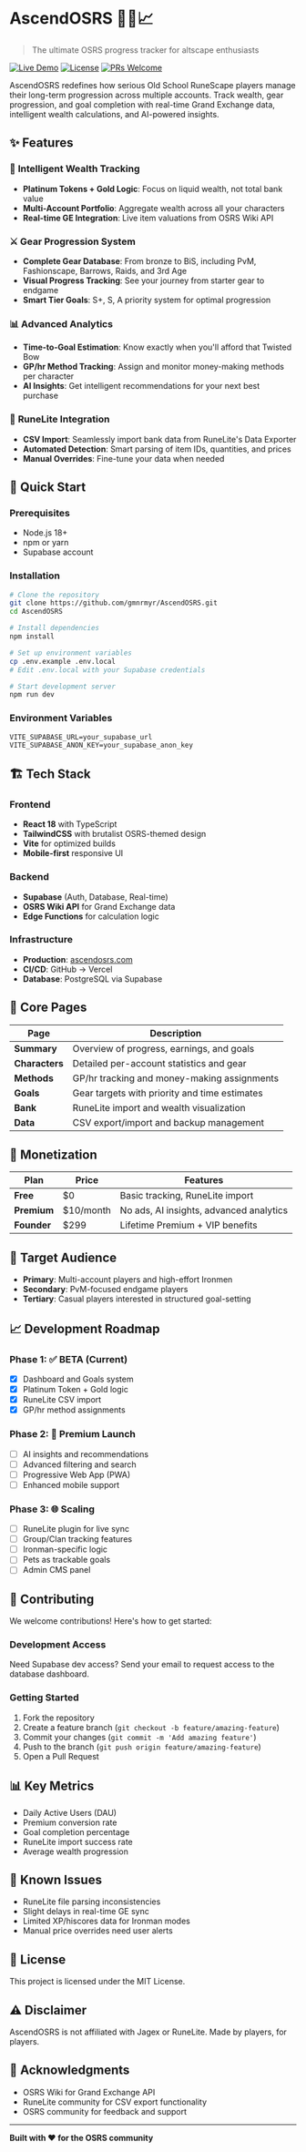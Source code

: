 # AscendOSRS 🧙‍♂️📈

> The ultimate OSRS progress tracker for altscape enthusiasts

[![Live Demo](https://img.shields.io/badge/Live-ascendosrs.com-success)](https://ascendosrs.com/)
[![License](https://img.shields.io/badge/License-MIT-blue.svg)](#)
[![PRs Welcome](https://img.shields.io/badge/PRs-welcome-brightgreen.svg)](#)

AscendOSRS redefines how serious Old School RuneScape players manage their long-term progression across multiple accounts. Track wealth, gear progression, and goal completion with real-time Grand Exchange data, intelligent wealth calculations, and AI-powered insights.

## ✨ Features

### 🏦 **Intelligent Wealth Tracking**
- **Platinum Tokens + Gold Logic**: Focus on liquid wealth, not total bank value
- **Multi-Account Portfolio**: Aggregate wealth across all your characters
- **Real-time GE Integration**: Live item valuations from OSRS Wiki API

### ⚔️ **Gear Progression System**
- **Complete Gear Database**: From bronze to BiS, including PvM, Fashionscape, Barrows, Raids, and 3rd Age
- **Visual Progress Tracking**: See your journey from starter gear to endgame
- **Smart Tier Goals**: S+, S, A priority system for optimal progression

### 📊 **Advanced Analytics**
- **Time-to-Goal Estimation**: Know exactly when you'll afford that Twisted Bow
- **GP/hr Method Tracking**: Assign and monitor money-making methods per character
- **AI Insights**: Get intelligent recommendations for your next best purchase

### 🔄 **RuneLite Integration**
- **CSV Import**: Seamlessly import bank data from RuneLite's Data Exporter
- **Automated Detection**: Smart parsing of item IDs, quantities, and prices
- **Manual Overrides**: Fine-tune your data when needed

## 🚀 Quick Start

### Prerequisites
- Node.js 18+
- npm or yarn
- Supabase account

### Installation

```bash
# Clone the repository
git clone https://github.com/gmnrmyr/AscendOSRS.git
cd AscendOSRS

# Install dependencies
npm install

# Set up environment variables
cp .env.example .env.local
# Edit .env.local with your Supabase credentials

# Start development server
npm run dev
```

### Environment Variables

```env
VITE_SUPABASE_URL=your_supabase_url
VITE_SUPABASE_ANON_KEY=your_supabase_anon_key
```

## 🏗️ Tech Stack

### Frontend
- **React 18** with TypeScript
- **TailwindCSS** with brutalist OSRS-themed design
- **Vite** for optimized builds
- **Mobile-first** responsive UI

### Backend
- **Supabase** (Auth, Database, Real-time)
- **OSRS Wiki API** for Grand Exchange data
- **Edge Functions** for calculation logic

### Infrastructure
- **Production**: [ascendosrs.com](https://ascendosrs.com/)
- **CI/CD**: GitHub → Vercel
- **Database**: PostgreSQL via Supabase

## 📱 Core Pages

| Page | Description |
|------|-------------|
| **Summary** | Overview of progress, earnings, and goals |
| **Characters** | Detailed per-account statistics and gear |
| **Methods** | GP/hr tracking and money-making assignments |
| **Goals** | Gear targets with priority and time estimates |
| **Bank** | RuneLite import and wealth visualization |
| **Data** | CSV export/import and backup management |

## 💎 Monetization

| Plan | Price | Features |
|------|-------|----------|
| **Free** | $0 | Basic tracking, RuneLite import |
| **Premium** | $10/month | No ads, AI insights, advanced analytics |
| **Founder** | $299 | Lifetime Premium + VIP benefits |

## 🎯 Target Audience

- **Primary**: Multi-account players and high-effort Ironmen
- **Secondary**: PvM-focused endgame players
- **Tertiary**: Casual players interested in structured goal-setting

## 📈 Development Roadmap

### Phase 1: ✅ BETA (Current)
- [x] Dashboard and Goals system
- [x] Platinum Token + Gold logic
- [x] RuneLite CSV import
- [x] GP/hr method assignments

### Phase 2: 🔄 Premium Launch
- [ ] AI insights and recommendations
- [ ] Advanced filtering and search
- [ ] Progressive Web App (PWA)
- [ ] Enhanced mobile support

### Phase 3: 🌐 Scaling
- [ ] RuneLite plugin for live sync
- [ ] Group/Clan tracking features
- [ ] Ironman-specific logic
- [ ] Pets as trackable goals
- [ ] Admin CMS panel

## 🤝 Contributing

We welcome contributions! Here's how to get started:

### Development Access
Need Supabase dev access? Send your email to request access to the database dashboard.

### Getting Started
1. Fork the repository
2. Create a feature branch (`git checkout -b feature/amazing-feature`)
3. Commit your changes (`git commit -m 'Add amazing feature'`)
4. Push to the branch (`git push origin feature/amazing-feature`)
5. Open a Pull Request

## 📊 Key Metrics

- Daily Active Users (DAU)
- Premium conversion rate
- Goal completion percentage
- RuneLite import success rate
- Average wealth progression

## 🐛 Known Issues

- RuneLite file parsing inconsistencies
- Slight delays in real-time GE sync
- Limited XP/hiscores data for Ironman modes
- Manual price overrides need user alerts

## 📄 License

This project is licensed under the MIT License.

## ⚠️ Disclaimer

AscendOSRS is not affiliated with Jagex or RuneLite. Made by players, for players.

## 🙏 Acknowledgments

- OSRS Wiki for Grand Exchange API
- RuneLite community for CSV export functionality
- OSRS community for feedback and support

---

**Built with ❤️ for the OSRS community**
